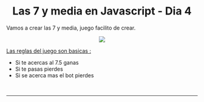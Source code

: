 # <div align="center">Las 7 y media en Javascript - Dia 4 </div>  

Vamos a crear las 7 y media, juego facilito de crear.
  

<div align="center">
<img src="https://cdn.discordapp.com/attachments/960933422363209800/1004712120119730176/pika-2022-08-04T11_26_53.070Z.png" align="center" height="" width="" />
</div>  
  

<ins>Las reglas del juego son basicas :
</ins>  
  

- Si te acercas al 7.5 ganas
- Si te pasas pierdes
- Si se acerca mas el bot pierdes
<br />

----

